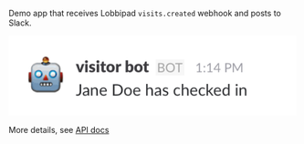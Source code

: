 
Demo app that receives Lobbipad `visits.created` webhook and posts to Slack.

![check-in on slack](slack.png)

More details, see [API docs](https://github.com/theoffix/lobbipad-api-docs)